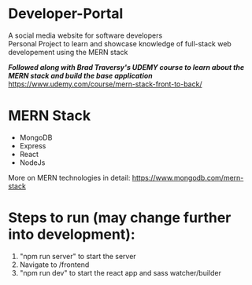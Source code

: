 # Developer-Portal
A social media website for software developers<br>
Personal Project to learn and showcase knowledge of full-stack web developement using the MERN stack<br>

***Followed along with Brad Traversy's UDEMY course to learn about the MERN stack and build the base application***
https://www.udemy.com/course/mern-stack-front-to-back/

# MERN Stack
* MongoDB
* Express
* React
* NodeJs

More on MERN technologies in detail: https://www.mongodb.com/mern-stack

# Steps to run (may change further into development):

1. "npm run server" to start the server
2. Navigate to /frontend
3. "npm run dev" to start the react app and sass watcher/builder


